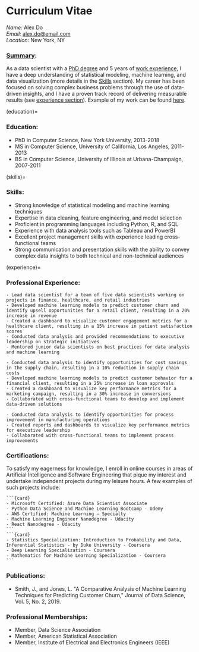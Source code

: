 # **Curriculum Vitae**

<em>Name:</em> Alex Do  
<em>Email:</em> <alex.do@email.com>  
<em>Location:</em> New York, NY  

### <u>Summary</u>:

As a data scientist with a [PhD degree](education) and 5 years of [work experience](experience), I have a deep understanding of statistical modeling, machine learning, and data visualization (more details in the [Skills](skills) section). My career has been focused on solving complex business problems through the use of data-driven insights, and I have a proven track record of delivering measurable results (see [experience section](experience)). Example of my work can be found [here](./analysis_example.ipynb).

(education)=
### Education:
- PhD in Computer Science, New York University, 2013-2018  
- MS in Computer Science, University of California, Los Angeles, 2011-2013  
- BS in Computer Science, University of Illinois at Urbana-Champaign, 2007-2011  

(skills)=
### Skills:
- Strong knowledge of statistical modeling and machine learning techniques  
- Expertise in data cleaning, feature engineering, and model selection  
- Proficient in programming languages including Python, R, and SQL  
- Experience with data analysis tools such as Tableau and PowerBI  
- Excellent project management skills with experience leading cross-functional teams  
- Strong communication and presentation skills with the ability to convey complex data insights to both technical and non-technical audiences  

(experience)=
### Professional Experience:
```{dropdown} **Data Scientist, ABC Corporation, New York, NY, 2018-present**  
- Lead data scientist for a team of five data scientists working on projects in finance, healthcare, and retail industries  
- Developed machine learning models to predict customer churn and identify upsell opportunities for a retail client, resulting in a 20% increase in revenue  
- Created a dashboard to visualize customer engagement metrics for a healthcare client, resulting in a 15% increase in patient satisfaction scores  
- Conducted data analysis and provided recommendations to executive leadership on strategic initiatives  
- Mentored junior data scientists on best practices for data analysis and machine learning  
```

```{dropdown} **Data Scientist, XYZ Corporation, Los Angeles, CA, 2016-2018**    
- Conducted data analysis to identify opportunities for cost savings in the supply chain, resulting in a 10% reduction in supply chain costs  
- Developed machine learning models to predict customer behavior for a financial client, resulting in a 25% increase in loan approvals  
- Created a dashboard to visualize key performance metrics for a marketing campaign, resulting in a 30% increase in conversions  
- Collaborated with cross-functional teams to develop and implement data-driven solutions  
```

```{dropdown} **Data Analyst, DEF Corporation, Urbana-Champaign, IL, 2011-2016**   
- Conducted data analysis to identify opportunities for process improvement in manufacturing operations  
- Created reports and dashboards to visualize key performance metrics for executive leadership  
- Collaborated with cross-functional teams to implement process improvements
```

### Certifications:
To satisfy my eagerness for knowledge, I enroll in online courses in areas of Artificial Intelligence and Software Engineering that pique my interest and undertake independent projects during my leisure hours. A few examples of such projects include:

````{grid} 2
```{card}
- Microsoft Certified: Azure Data Scientist Associate
- Python Data Science and Machine Learning Bootcamp - Udemy
- AWS Certified: Machine Learning – Specialty
- Machine Learning Engineer Nanodegree - Udacity
- React Nanodegree - Udacity
```
```{card}    
- Statistics Specialization: Introduction to Probability and Data, Inferential Statistics - by Duke University - Coursera
- Deep Learning Specialization - Coursera
- Mathematics for Machine Learning Specialization - Coursera
```  
````

### Publications:
- Smith, J., and Jones, L. "A Comparative Analysis of Machine Learning Techniques for Predicting Customer Churn," Journal of Data Science, Vol. 5, No. 2, 2019.

### Professional Memberships:
- Member, Data Science Association
- Member, American Statistical Association
- Member, Institute of Electrical and Electronics Engineers (IEEE)
